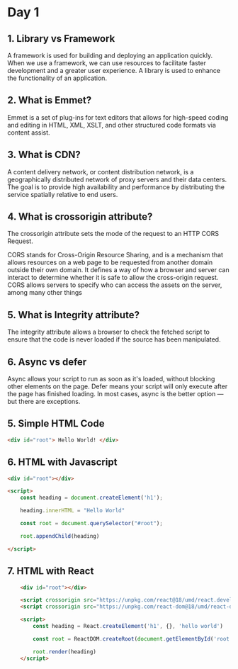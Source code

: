# Day 1

## 1. Library vs Framework

A framework is used for building and deploying an application quickly. When we use a framework, we can use resources to facilitate faster development and a greater user experience. A library is used to enhance the functionality of an application.

## 2. What is Emmet?

Emmet is a set of plug-ins for text editors that allows for high-speed coding and editing in HTML, XML, XSLT, and other structured code formats via content assist.

## 3. What is CDN?

A content delivery network, or content distribution network, is a geographically distributed network of proxy servers and their data centers. The goal is to provide high availability and performance by distributing the service spatially relative to end users.

## 4. What is crossorigin attribute?

The crossorigin attribute sets the mode of the request to an HTTP CORS Request.  

CORS stands for Cross-Origin Resource Sharing, and is a mechanism that allows resources on a web page to be requested from another domain outside their own domain. It defines a way of how a browser and server can interact to determine whether it is safe to allow the cross-origin request. CORS allows servers to specify who can access the assets on the server, among many other things

## 5. What is Integrity attribute?

The integrity attribute allows a browser to check the fetched script to ensure that the code is never loaded if the source has been manipulated.

## 6. Async vs defer

Async allows your script to run as soon as it's loaded, without blocking other elements on the page. Defer means your script will only execute after the page has finished loading. In most cases, async is the better option — but there are exceptions.

## 5. Simple HTML Code

```html
<div id="root"> Hello World! </div>
```

## 6. HTML with Javascript

```html
<div id="root"></div>

<script>
    const heading = document.createElement('h1');

    heading.innerHTML = "Hello World"

    const root = document.querySelector("#root");

    root.appendChild(heading)

</script>
```

## 7. HTML with React

```html
    <div id="root"></div>

    <script crossorigin src="https://unpkg.com/react@18/umd/react.development.js"></script>
    <script crossorigin src="https://unpkg.com/react-dom@18/umd/react-dom.development.js"></script>

    <script>
        const heading = React.createElement('h1', {}, 'hello world')

        const root = ReactDOM.createRoot(document.getElementById('root'));

        root.render(heading)
    </script>
```

